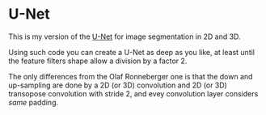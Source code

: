 # U-Net

This is my version of the [U-Net](https://lmb.informatik.uni-freiburg.de/people/ronneber/u-net/) for image segmentation in 2D and 3D.

Using such code you can create a U-Net as deep as you like, at least until the feature filters shape allow a division by a factor 2.

The only differences from the Olaf Ronneberger one is that the down and up-sampling are done by a 2D (or 3D) convolution and 2D (or 3D) transopose convolution with stride 2, and evey convolution layer considers *same* padding.
